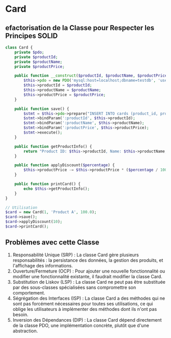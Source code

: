 # Card

## efactorisation de la Classe pour Respecter les Principes SOLID


```php
class Card {
    private $pdo;
    private $productId;
    private $productName;
    private $productPrice;

    public function __construct($productId, $productName, $productPrice) {
        $this->pdo = new PDO('mysql:host=localhost;dbname=testdb', 'user', 'password');
        $this->productId = $productId;
        $this->productName = $productName;
        $this->productPrice = $productPrice;
    }

    public function save() {
        $stmt = $this->pdo->prepare("INSERT INTO cards (product_id, product_name, product_price) VALUES (:productId, :productName, :productPrice)");
        $stmt->bindParam(':productId', $this->productId);
        $stmt->bindParam(':productName', $this->productName);
        $stmt->bindParam(':productPrice', $this->productPrice);
        $stmt->execute();
    }

    public function getProductInfo() {
        return "Product ID: $this->productId, Name: $this->productName, Price: $this->productPrice";
    }

    public function applyDiscount($percentage) {
        $this->productPrice -= $this->productPrice * ($percentage / 100);
    }

    public function printCard() {
        echo $this->getProductInfo();
    }
}

// Utilisation
$card = new Card(1, 'Product A', 100.0);
$card->save();
$card->applyDiscount(10);
$card->printCard();
```

## Problèmes avec cette Classe

1. Responsabilité Unique (SRP) : La classe Card gère plusieurs responsabilités : la persistance des données, la gestion des produits, et l'affichage des informations.
1. Ouverture/Fermeture (OCP) : Pour ajouter une nouvelle fonctionnalité ou modifier une fonctionnalité existante, il faudrait modifier la classe Card.
1. Substitution de Liskov (LSP) : La classe Card ne peut pas être substituée par des sous-classes spécialisées sans compromettre son comportement.
1. Ségrégation des Interfaces (ISP) : La classe Card a des méthodes qui ne sont pas forcément nécessaires pour toutes ses utilisations, ce qui oblige les utilisateurs à implémenter des méthodes dont ils n'ont pas besoin.
1. Inversion des Dépendances (DIP) : La classe Card dépend directement de la classe PDO, une implémentation concrète, plutôt que d'une abstraction.